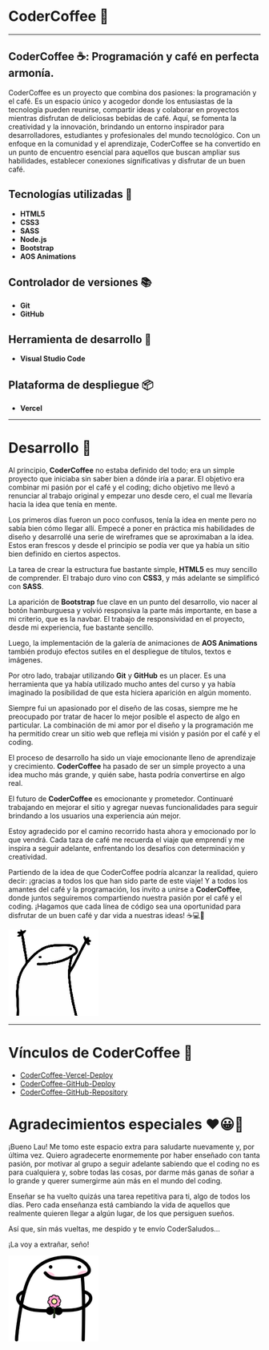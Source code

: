 # CoderCoffee 🚀
---
## CoderCoffee ☕: Programación y café en perfecta armonía. 
CoderCoffee es un proyecto que combina dos pasiones: la programación y el café. Es un espacio único y acogedor donde los entusiastas de la tecnología pueden reunirse, compartir ideas y colaborar en proyectos mientras disfrutan de deliciosas bebidas de café. Aquí, se fomenta la creatividad y la innovación, brindando un entorno inspirador para desarrolladores, estudiantes y profesionales del mundo tecnológico. Con un enfoque en la comunidad y el aprendizaje, CoderCoffee se ha convertido en un punto de encuentro esencial para aquellos que buscan ampliar sus habilidades, establecer conexiones significativas y disfrutar de un buen café.

## Tecnologías utilizadas 📖
- **HTML5**
- **CSS3**
- **SASS**
- **Node.js**
- **Bootstrap**
- **AOS Animations**
## Controlador de versiones 📚
- **Git**
- **GitHub**
## Herramienta de desarrollo 🔧
- **Visual Studio Code**
## Plataforma de despliegue 📦 
- **Vercel**
---

# Desarrollo 🌟 
Al principio, **CoderCoffee** no estaba definido del todo; era un simple proyecto que iniciaba sin saber bien a dónde iría a parar. El objetivo era combinar mi pasión por el café y el coding; dicho objetivo me llevó a renunciar al trabajo original y empezar uno desde cero, el cual me llevaría hacia la idea que tenía en mente.

Los primeros días fueron un poco confusos, tenía la idea en mente pero no sabía bien cómo llegar allí. Empecé a poner en práctica mis habilidades de diseño y desarrollé una serie de wireframes que se aproximaban a la idea. Estos eran frescos y desde el principio se podía ver que ya había un sitio bien definido en ciertos aspectos.

La tarea de crear la estructura fue bastante simple, **HTML5** es muy sencillo de comprender. El trabajo duro vino con **CSS3**, y más adelante se simplificó con **SASS**.

La aparición de **Bootstrap** fue clave en un punto del desarrollo, vio nacer al botón hamburguesa y volvió responsiva la parte más importante, en base a mi criterio, que es la navbar. El trabajo de responsividad en el proyecto, desde mi experiencia, fue bastante sencillo.

Luego, la implementación de la galería de animaciones de **AOS Animations** también produjo efectos sutiles en el despliegue de títulos, textos e imágenes.

Por otro lado, trabajar utilizando **Git** y **GitHub** es un placer. Es una herramienta que ya había utilizado mucho antes del curso y ya había imaginado la posibilidad de que esta hiciera aparición en algún momento.

Siempre fui un apasionado por el diseño de las cosas, siempre me he preocupado por tratar de hacer lo mejor posible el aspecto de algo en particular. La combinación de mi amor por el diseño y la programación me ha permitido crear un sitio web que refleja mi visión y pasión por el café y el coding.

El proceso de desarrollo ha sido un viaje emocionante lleno de aprendizaje y crecimiento. **CoderCoffee** ha pasado de ser un simple proyecto a una idea mucho más grande, y quién sabe, hasta podría convertirse en algo real.

El futuro de **CoderCoffee** es emocionante y prometedor. Continuaré trabajando en mejorar el sitio y agregar nuevas funcionalidades para seguir brindando a los usuarios una experiencia aún mejor.

Estoy agradecido por el camino recorrido hasta ahora y emocionado por lo que vendrá. Cada taza de café me recuerda el viaje que emprendí y me inspira a seguir adelante, enfrentando los desafíos con determinación y creatividad.

Partiendo de la idea de que CoderCoffee podría alcanzar la realidad, quiero decir: ¡gracias a todos los que han sido parte de este viaje! Y a todos los amantes del café y la programación, los invito a unirse a **CoderCoffee**, donde juntos seguiremos compartiendo nuestra pasión por el café y el coding. ¡Hagamos que cada línea de código sea una oportunidad para disfrutar de un buen café y dar vida a nuestras ideas! ☕️💻🚀

![Flork saludando](./images/florksito1.webp)

---

# Vínculos de CoderCoffee 🌌
- [CoderCoffee-Vercel-Deploy](https://codercoffee-olive.vercel.app/)
- [CoderCoffee-GitHub-Deploy](https://patrick9913.github.io/newrepo/)
- [CoderCoffee-GitHub-Repository](https://github.com/Patrick9913/newrepo.git)

# Agradecimientos especiales ❤️😀🚀
¡Bueno Lau! Me tomo este espacio extra para saludarte nuevamente y, por última vez. Quiero agradecerte enormemente por haber enseñado con tanta pasión, por motivar al grupo a seguir adelante sabiendo que el coding no es para cualquiera y, sobre todas las cosas, por darme más ganas de soñar a lo grande y querer sumergirme aún más en el mundo del coding.

Enseñar se ha vuelto quizás una tarea repetitiva para ti, algo de todos los días. Pero cada enseñanza está cambiando la vida de aquellos que realmente quieren llegar a algún lugar, de los que persiguen sueños.

Así que, sin más vueltas, me despido y te envío CoderSaludos...

¡La voy a extrañar, seño!

![Flork con flor](./images/florksitoflor.webp)